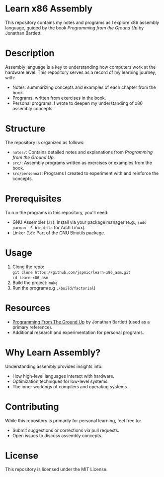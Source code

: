 # Learn x86 Assembly
This repository contains my notes and programs as I explore x86 assembly language, guided by the book <i>Programming from the Ground Up</i> by Jonathan Bartlett.

# Description
Assembly language is a key to understanding how computers work at the hardware level. This repository serves as a record of my learning journey, with:
- Notes: summarizing concepts and examples of each chapter from the book.
- Programs: written from exercises in the book.
- Personal programs: I wrote to deepen my understanding of x86 assembly concepts.

# Structure
The repository is organized as follows:
- `notes/`: Contains detailed notes and explanations from <i>Programming from the Ground Up</i>.
- `src/`: Assembly programs written as exercises or examples from the book.
- `src/personnal`: Programs I created to experiment with and reinforce the concepts.

# Prerequisites
To run the programs in this repository, you'll need:
- GNU Assembler (`as`): Install via your package manager (e.g., `sudo pacman -S binutils` for Arch Linux).
- Linker (`ld`): Part of the GNU Binutils package.

# Usage
1. Clone the repo:<br />`git clone https://github.com/jspmic/learn-x86_asm.git`<br />`cd learn-x86_asm`
2. Build the project: `make`
3. Run the program(e.g `./build/factorial`)

# Resources
- <a href="https://www.amazon.com/Programming-Ground-Up-Jonathan-Bartlett/dp/1616100648">Programming From The Ground Up</a> by Jonathan Bartlett (used as a primary reference).
- Additional research and experimentation for personal programs.
# Why Learn Assembly?
Understanding assembly provides insights into:
- How high-level languages interact with hardware.
- Optimization techniques for low-level systems.
- The inner workings of compilers and operating systems.

# Contributing
While this repository is primarily for personal learning, feel free to:
- Submit suggestions or corrections via pull requests.
- Open issues to discuss assembly concepts.

# License
This repository is licensed under the MIT License.
